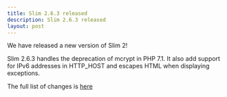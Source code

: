 ```yaml
---
title: Slim 2.6.3 released
description: Slim 2.6.3 released
layout: post
---
```


We have released a new version of Slim 2!

Slim 2.6.3 handles the deprecation of mcrypt in PHP 7.1. It also add support for
IPv6 addresses in HTTP_HOST and escapes HTML when displaying exceptions.

The full list of changes is [here](https://github.com/slimphp/Slim/issues?q=milestone%3A2.6.3+is%3Aclosed)

